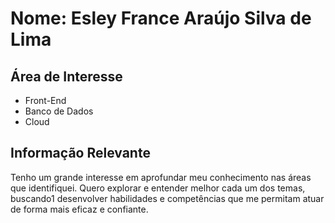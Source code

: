 # Nome: Esley France Araújo Silva de Lima

## Área de Interesse
- Front-End
- Banco de Dados
- Cloud

## Informação Relevante
Tenho um grande interesse em aprofundar meu conhecimento nas áreas que identifiquei. Quero explorar e entender melhor cada um dos temas, buscando1 desenvolver habilidades e competências que me permitam atuar de forma mais eficaz e confiante.
